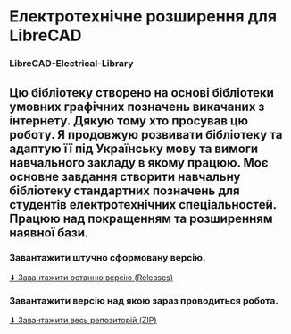 # Електротехнічне розширення для LibreCAD
### LibreCAD-Electrical-Library

## Цю бібліотеку створено на основі бібліотеки умовних графічних позначень викачаних з інтернету. Дякую тому хто просував цю роботу. Я продовжую розвивати бібліотеку та адаптую її під Українську мову та вимоги навчального закладу в якому працюю. Моє основне завдання створити навчальну бібліотеку стандартних позначень для студентів електротехнічних спеціальностей. Працюю над покращенням та розширенням наявної бази.

### Завантажити штучно сформовану версію.
[⬇ Завантажити останню версію (Releases)](https://github.com/aaxpost/LibreLibreCad/releases/latest)


### Завантажити версію над якою зараз проводиться робота.
[⬇ Завантажити весь репозиторій (ZIP)](https://github.com/aaxpost/LibreLibreCad/archive/refs/heads/main.zip)

